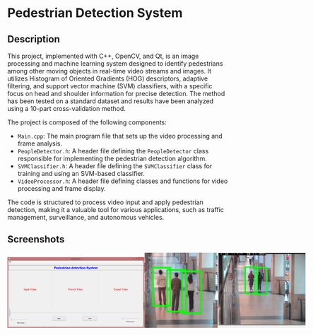 # Pedestrian Detection System

## Description
This project, implemented with C++, OpenCV, and Qt, is an image processing and machine learning system designed to identify pedestrians among other moving objects in real-time video streams and images. It utilizes Histogram of Oriented Gradients (HOG) descriptors, adaptive filtering, and support vector machine (SVM) classifiers, with a specific focus on head and shoulder information for precise detection. The method has been tested on a standard dataset and results have been analyzed using a 10-part cross-validation method.

The project is composed of the following components:
- `Main.cpp`: The main program file that sets up the video processing and frame analysis.
- `PeopleDetector.h`: A header file defining the `PeopleDetector` class responsible for implementing the pedestrian detection algorithm.
- `SVMClassifier.h`: A header file defining the `SVMClassifier` class for training and using an SVM-based classifier.
- `VideoProcessor.h`: A header file defining classes and functions for video processing and frame display.

The code is structured to process video input and apply pedestrian detection, making it a valuable tool for various applications, such as traffic management, surveillance, and autonomous vehicles.

## Screenshots
<div style="display: flex; justify-content: space-between;">
<img src = "Images/1.jpg" height = "170" />
<img src = "Images/2.png" height = "170" />
<img src = "Images/3.png" height = "170" />

</div>
